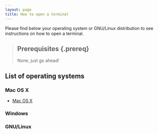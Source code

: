 ```yaml
---
layout: page
title: How to open a terminal
---
```


Please find below your operating system or GNU/Linux distribution to see
instructions on how to open a terminal.

> ## Prerequisites {.prereq}
>
> None, just go ahead!

## List of operating systems

### Mac OS X

*  [Mac OS X](macosx.html)

### Windows

### GNU/Linux


